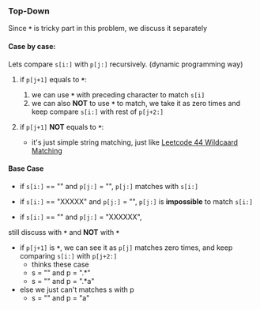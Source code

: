 ### Top-Down

Since **`*`** is tricky part in this problem, we discuss it separately

#### Case by case:

Lets compare `s[i:]` with `p[j:]` recursively. (dynamic programming way)

1. if `p[j+1]` equals to **`*`**:
   1.  we can use **`*`** with preceding character to match `s[i]`
   2.  we can also **NOT** to use **`*`** to match, we take it as zero times and keep compare `s[i:]` with rest of `p[j+2:]`

2. if `p[j+1]` **NOT** equals to **`*`**:
   -  it's just simple string matching, just like [Leetcode 44 Wildcaard Matching](../44.%20Wildcard%20Matching/)

#### Base Case

- if `s[i:]` == "" and `p[j:]` = "", `p[j:]` matches with `s[i:]`
- if `s[i:]` == "XXXXX" and `p[j:]` = "", `p[j:]` is **impossible** to match `s[i:]`

- if `s[i:]` == "" and `p[j:]` = "XXXXXX",

still discuss with **`*`** and **NOT** with **`*`**

  - if `p[j+1]` is **`*`**, we can see it as `p[j]` matches zero times, and keep comparing `s[i:]` with `p[j+2:]`
    - thinks these case
    - s = "" and p = ".*"
    - s = "" and p = ".*a"
  - else we just can't matches s with p
    - s = "" and p = "a"